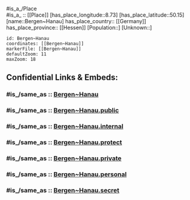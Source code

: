 ﻿---
confidential: public
isDeleted: false
location:
- 50.15
- 8.73
mapmarker: city
mapzoom:
- 7
- 12
SpocWebEntityId: 29118
tags:
- geo/City
type: City
---

#is_a_/Place  
#is_a_ :: [[Place]] 
[has_place_longitude::8.73] 
[has_place_latitude::50.15] 
[name::Bergen~Hanau] 
has_place_country:: [[Germany]]  
has_place_province:: [[Hessen]] 
[Population::] 
[Unknown::] 


```leaflet
id: Bergen~Hanau
coordinates: [[Bergen~Hanau]] 
markerFile: [[Bergen~Hanau]] 
defaultZoom: 11 
maxZoom: 18
```


## Confidential Links & Embeds: 

### #is_/same_as :: [Bergen~Hanau](Bergen~Hanau.md) 

### #is_/same_as :: [Bergen~Hanau.public](/_public/Earth/Continent/Europe/Europe~Central/Germany/Germany~West/Hessen/counties~Hessen/Frankfurt~Main/cities~Frankfurt~Main/Bergen~Hanau.public.md) 

### #is_/same_as :: [Bergen~Hanau.internal](/_internal/Earth/Continent/Europe/Europe~Central/Germany/Germany~West/Hessen/counties~Hessen/Frankfurt~Main/cities~Frankfurt~Main/Bergen~Hanau.internal.md) 

### #is_/same_as :: [Bergen~Hanau.protect](/_protect/Earth/Continent/Europe/Europe~Central/Germany/Germany~West/Hessen/counties~Hessen/Frankfurt~Main/cities~Frankfurt~Main/Bergen~Hanau.protect.md) 

### #is_/same_as :: [Bergen~Hanau.private](/_private/Earth/Continent/Europe/Europe~Central/Germany/Germany~West/Hessen/counties~Hessen/Frankfurt~Main/cities~Frankfurt~Main/Bergen~Hanau.private.md) 

### #is_/same_as :: [Bergen~Hanau.personal](/_personal/Earth/Continent/Europe/Europe~Central/Germany/Germany~West/Hessen/counties~Hessen/Frankfurt~Main/cities~Frankfurt~Main/Bergen~Hanau.personal.md) 

### #is_/same_as :: [Bergen~Hanau.secret](/_secret/Earth/Continent/Europe/Europe~Central/Germany/Germany~West/Hessen/counties~Hessen/Frankfurt~Main/cities~Frankfurt~Main/Bergen~Hanau.secret.md)

